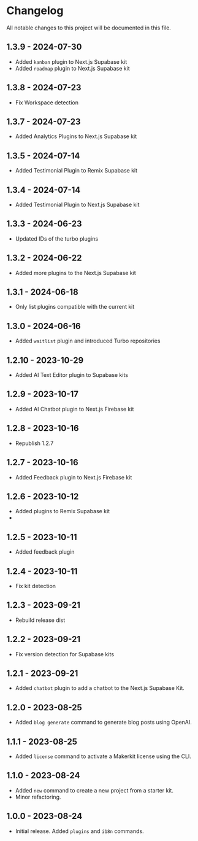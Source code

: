 # Changelog

All notable changes to this project will be documented in this file.

## 1.3.9 - 2024-07-30

- Added `kanban` plugin to Next.js Supabase kit
- Added `roadmap` plugin to Next.js Supabase kit

## 1.3.8 - 2024-07-23

- Fix Workspace detection

## 1.3.7 - 2024-07-23

- Added Analytics Plugins to Next.js Supabase kit

## 1.3.5 - 2024-07-14

- Added Testimonial Plugin to Remix Supabase kit

## 1.3.4 - 2024-07-14

- Added Testimonial Plugin to Next.js Supabase kit

## 1.3.3 - 2024-06-23

- Updated IDs of the turbo plugins

## 1.3.2 - 2024-06-22

- Added more plugins to the Next.js Supabase kit

## 1.3.1 - 2024-06-18

- Only list plugins compatible with the current kit

## 1.3.0 - 2024-06-16

- Added `waitlist` plugin and introduced Turbo repositories

## 1.2.10 - 2023-10-29

- Added AI Text Editor plugin to Supabase kits

## 1.2.9 - 2023-10-17

- Added AI Chatbot plugin to Next.js Firebase kit

## 1.2.8 - 2023-10-16

- Republish 1.2.7

## 1.2.7 - 2023-10-16

- Added Feedback plugin to Next.js Firebase kit

## 1.2.6 - 2023-10-12

- Added plugins to Remix Supabase kit
- 
## 1.2.5 - 2023-10-11

- Added feedback plugin

## 1.2.4 - 2023-10-11

- Fix kit detection

## 1.2.3 - 2023-09-21

- Rebuild release dist

## 1.2.2 - 2023-09-21

- Fix version detection for Supabase kits

## 1.2.1 - 2023-09-21

- Added `chatbot` plugin to add a chatbot to the Next.js Supabase Kit.

## 1.2.0 - 2023-08-25

- Added `blog generate` command to generate blog posts using OpenAI.

## 1.1.1 - 2023-08-25

- Added `license` command to activate a Makerkit license using the CLI.

## 1.1.0 - 2023-08-24

- Added `new` command to create a new project from a starter kit.
- Minor refactoring.

## 1.0.0 - 2023-08-24

- Initial release. Added `plugins` and `i18n` commands.